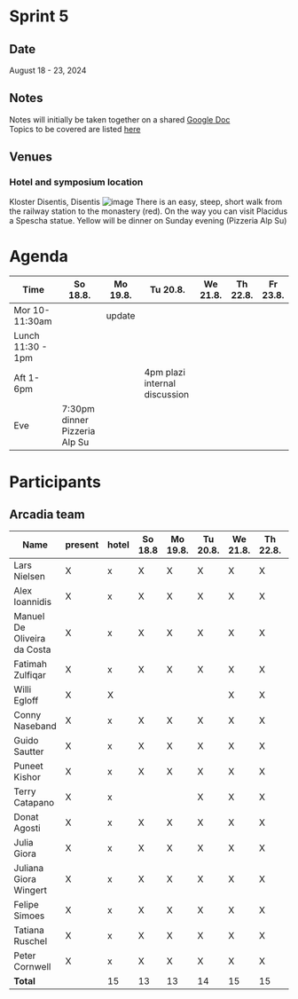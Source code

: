 # Sprint 5
## Date
August 18 - 23, 2024

## Notes
Notes will initially be taken together on a shared [Google Doc](https://docs.google.com/document/d/1YO4xTT3l_ySuBneghkcbxAK15Uj6sR9mSdLekit3Owg/edit)  
Topics to be covered are listed [here](https://github.com/plazi/arcadia-project/issues/258)

## Venues
### Hotel and symposium location
Kloster Disentis, Disentis
![image](https://github.com/user-attachments/assets/a693310a-c4cf-4dfe-8741-7456b646dfda)
There is an easy, steep, short walk from the railway station to the monastery (red). On the way you can visit Placidus a Spescha statue. Yellow will be dinner on Sunday evening (Pizzeria Alp Su)

# Agenda
| Time              |  So 18.8. | Mo 19.8. | Tu 20.8. | We 21.8. | Th 22.8. | Fr 23.8. | 
| -------------------|-----------|-----------|-----------|----------|----------|----------|
| Mor 10-11:30am     |           |  update   |         |          |          |          |
| Lunch 11:30 - 1pm  |           |           |           |          |          |          |
| Aft 1-6pm          |           |           | 4pm plazi internal discussion  |         |  |          |
| Eve                |  7:30pm dinner Pizzeria Alp Su | | | | | |

# Participants
## Arcadia team

| Name                          | present | hotel|  So 18.8 | Mo 19.8. | Tu 20.8. | We 21.8. | Th 22.8. | Fr 23.8. | Sa 24.8. |
| ---------------               |---------|----- |----------|---------|---------|---------|---------|---------|---------|
| Lars Nielsen                  | X       |  x   |  X       | X       | X       | X       | X       | X       | X    |
| Alex Ioannidis                | X       |  x   |  X       | X       | X       | X       | X       | X       | X    |
| Manuel De Oliveira da Costa   | X       |  x   |  X       | X       | X       | X       | X       | X       | X    |
| Fatimah Zulfiqar              | X       |  x   |  X       | X       | X       | X       | X       | X       | X    |
| Willi Egloff                  | X       |  X   |          |         |         | X       | X       | X       |  
| Conny Naseband                | X       |  x   |  X       | X       | X       | X       | X       | X       | X    |
| Guido Sautter                 | X       |  x   |  X       | X       | X       | X       | X       | X       | X    |
| Puneet Kishor                 | X       |  x   |  X       | X       | X       | X       | X       | X       | X    |
| Terry Catapano                | X       |  x   |          |         | X       | X       | X       | X       | X    |
| Donat Agosti                  | X       |  x   |  X       | X       | X       | X       | X       | X       | X    |
| Julia Giora                   | X       |  x   |  X       | X       | X       | X       | X       | X       | X    |
| Juliana Giora Wingert         | X       |  x   |  X       | X       | X       | X       | X       | X       | X    |
| Felipe Simoes                 | X       |  x   |  X       | X       | X       | X       | X       | X       | X    |
| Tatiana Ruschel               | X       |  x   |  X       | X       | X       | X       | X       | X       | X    |
| Peter Cornwell                | X       |  x   |  X       | X       | X       | X       | X       | X       | X    |
| **Total**                     |         |  15  | 13       | 13      | 14      | 15      | 15      | 15      |  14  |
